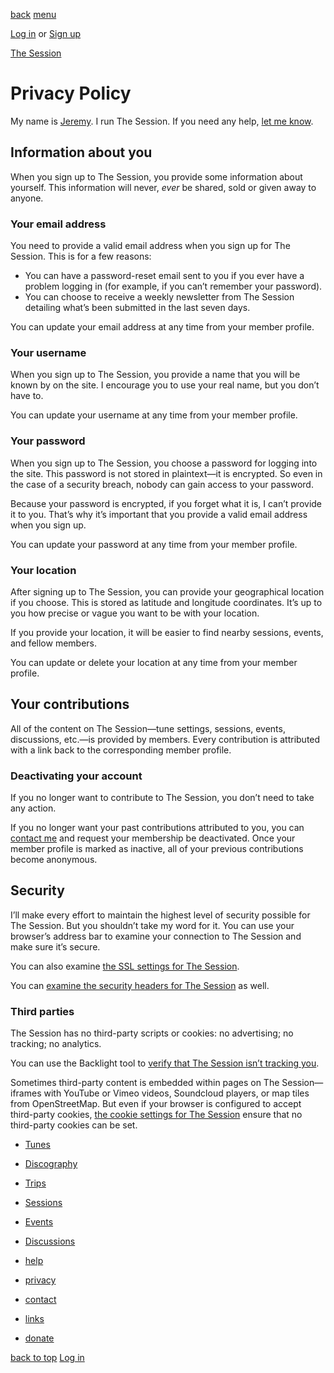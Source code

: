 [back](#) [menu](#nav)

[Log in](https://thesession.org/login?redirect=%2Fprivacy) or [Sign up](https://thesession.org/signup)

[The Session](https://thesession.org/)

Privacy Policy
==============

My name is [Jeremy](https://thesession.org/members/1). I run The Session. If you need any help, [let me know](https://thesession.org/contact).

Information about you
---------------------

When you sign up to The Session, you provide some information about yourself. This information will never, _ever_ be shared, sold or given away to anyone.

### Your email address

You need to provide a valid email address when you sign up for The Session. This is for a few reasons:

* You can have a password-reset email sent to you if you ever have a problem logging in (for example, if you can’t remember your password).
* You can choose to receive a weekly newsletter from The Session detailing what’s been submitted in the last seven days.

You can update your email address at any time from your member profile.

### Your username

When you sign up to The Session, you provide a name that you will be known by on the site. I encourage you to use your real name, but you don’t have to.

You can update your username at any time from your member profile.

### Your password

When you sign up to The Session, you choose a password for logging into the site. This password is not stored in plaintext—it is encrypted. So even in the case of a security breach, nobody can gain access to your password.

Because your password is encrypted, if you forget what it is, I can’t provide it to you. That’s why it’s important that you provide a valid email address when you sign up.

You can update your password at any time from your member profile.

### Your location

After signing up to The Session, you can provide your geographical location if you choose. This is stored as latitude and longitude coordinates. It’s up to you how precise or vague you want to be with your location.

If you provide your location, it will be easier to find nearby sessions, events, and fellow members.

You can update or delete your location at any time from your member profile.

Your contributions
------------------

All of the content on The Session—tune settings, sessions, events, discussions, etc.—is provided by members. Every contribution is attributed with a link back to the corresponding member profile.

### Deactivating your account

If you no longer want to contribute to The Session, you don’t need to take any action.

If you no longer want your past contributions attributed to you, you can [contact me](https://thesession.org/contact) and request your membership be deactivated. Once your member profile is marked as inactive, all of your previous contributions become anonymous.

Security
--------

I’ll make every effort to maintain the highest level of security possible for The Session. But you shouldn’t take my word for it. You can use your browser’s address bar to examine your connection to The Session and make sure it’s secure.

You can also examine [the SSL settings for The Session](https://www.ssllabs.com/ssltest/analyze.html?d=thesession.org).

You can [examine the security headers for The Session](https://securityheaders.com/?q=https://thesession.org) as well.

### Third parties

The Session has no third-party scripts or cookies: no advertising; no tracking; no analytics.

You can use the Backlight tool to [verify that The Session isn’t tracking you](https://themarkup.org/blacklight?url=thesession.org).

Sometimes third-party content is embedded within pages on The Session—iframes with YouTube or Vimeo videos, Soundcloud players, or map tiles from OpenStreetMap. But even if your browser is configured to accept third-party cookies, [the cookie settings for The Session](https://securityheaders.com/?q=https://thesession.org) ensure that no third-party cookies can be set.

* [Tunes](https://thesession.org/tunes)
* [Discography](https://thesession.org/recordings)
* [Trips](https://thesession.org/trips)
* [Sessions](https://thesession.org/sessions)
* [Events](https://thesession.org/events)
* [Discussions](https://thesession.org/discussions)

* [help](https://thesession.org/help)
* [privacy](https://thesession.org/privacy)
* [contact](https://thesession.org/contact)
* [links](https://thesession.org/links)
* [donate](https://thesession.org/donate)

[back to top](#top) [Log in](https://thesession.org/login?redirect=%2Fprivacy)